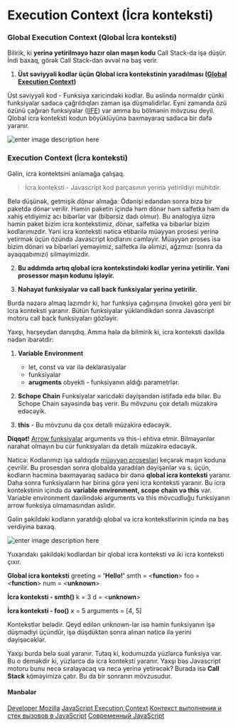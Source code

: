 # Execution Context (İcra konteksti)

### Global Execution Context (Qlobal İcra konteksti)
Bilirik, ki **yerinə yetirilməyə hazır olan maşın kodu** Call Stack-da işə düşür. İndi baxaq, görək Call Stack-dan əvvəl nə baş verir. 
1. **Üst səviyyəli kodlar üçün Qlobal icra kontekstinin yaradılması ([Global Execution Context](https://medium.com/@happymishra66/execution-context-in-javascript-319dd72e8e2c))**

Üst səviyyəli kod - Funksiya xaricindəki kodlar. Bu əslində normaldır çünki funksiyalar sadəcə çağrıldıqları zaman işə düşməlidirlər. Eyni zamanda özü özünü çağıran funksiyalar ([IIFE](https://developer.mozilla.org/ru/docs/Glossary/IIFE)) var amma bu bölmənin mövzusu deyil. Qlobal icra konteksti kodun böyüklüyünə baxmayaraq sadəcə bir dəfə yaranır.

![enter image description here](https://i.ibb.co/cbWfDY0/900-1200-1200-900-1.png)


### Execution Context (İcra konteksti)
Gəlin, icra kontektsini anlamağa çalışaq. 

> İcra konteksti - Javascript kod parçasının yerinə yetirildiyi mühitdir. 

Belə düşünək, getmişik dönər almağa. Ödənişi edəndən sonra bizə bir paketdə dönər verilir. Həmin paketin içində həm dönər həm salfetka həm də xahiş etdiyimiz acı bibərlər var (bibərsiz dadı olmur). Bu analogiya üzrə həmin paket bizim icra kontekstimiz, dönər, salfetka və bibərlər bizim kodlarımızdır. Yəni icra konteksti nəticə etibarilə müəyyən prosesi yerinə yetirmək üçün özündə Javascript kodlarını cəmləyir. Müəyyən proses isə bizim dönəri və bibərləri yeməyimiz, salfetka ilə əlimizi, ağzmızı (sonra da ayaqqabımızı) silməyimizdir.  

2. **Bu addımda artıq qlobal icra kontekstindəki kodlar yerinə yetirilir. Yəni prosessor maşın kodunu işləyir.** 

3. **Nəhayət funksiyalar və call back funksiyalar yerinə yetirilir.** 

Burda nəzərə almaq lazımdır ki, hər funksiya çağırışına (invoke) görə yeni bir icra konteksti yaranır. Bütün funksiyalar yükləndikdən sonra Javascript motoru call back funksiyaları gözləyir. 

Yaxşı, hərşeydən danışdıq. Amma hələ də bilmirik ki, icra konteksti daxildə nədən ibarətdir: 

 1. **Variable Environment** 
	 - let, const və var ilə deklarasiyalar
	 - funksiyalar
	 - **arugments** obyekti - funksiyanın aldığı parametrlər.

 2. **Schope Chain** 
Funksiyalar xaricdəki dəyişəndən istifadə edə bilər. Bu Schope Chain sayəsində baş verir. Bu mövzunu çox detallı müzakirə edəcəyik.

3. **this** - Bu mövzunu da çox detallı müzakirə edəcəyik.

**Diqqət!** 
[Arrow funksiyalar](https://developer.mozilla.org/en-US/docs/Web/JavaScript/Reference/Functions/Arrow_functions) arguments və this-i ehtiva etmir. Bilməyənlər narahat olmayın bu cür funksiyaları da detallı müzakirə edəcəyik. 

Nəticə: Kodlarımızı işə saldıqda [müəyyən prosesləri](https://github.com/iamrajabli/advanced-js/tree/main/01_JS_NEC%C6%8F_%C4%B0%C5%9EL%C6%8FY%C4%B0R/02_MOTOR) keçərək maşın koduna çevrilir. Bu prosesdən sonra qlobalda yaradılan dəyişənlər və s. üçün, kodların həcminə baxmayaraq sadəcə bir dənə **qlobal icra konteksti** yaranır. Daha sonra funksiyaların hər birinə görə yeni icra konteksti yaranır. Bu icra kontekstinin içində də **variable environment, scope chain və this** var. 
Variable environment daxilindəki arguments və this mövcudluğu funksiyanın arrow funksiya olmamasından aslıdır.

Gəlin şəkildəki kodların yaratdığı qlobal və icra kontekstlərinin içində nə baş verdiyinə baxaq. 

![enter image description here](https://i.ibb.co/bQ3pV4P/Screenshot-3.png)

Yuxarıdakı şəkildəki kodlardan bir qlobal icra konteksti və iki icra konteksti çıxır. 


**Global icra konteksti**
greeting = **'Hello!'**
smth = <**function**>
foo = <**function**>
num = <**unknown**>
 
 **İcra konteksti - smth()**
 k = 3
 d = <**unknown**>

 **İcra konteksti - foo()**
 x = 5
 arguments = [4, 5]

Kontekstlər belədir. Qeyd edilən unknown-lar isə həmin funksiyanın işə düşmədiyi üçündür, işə düşdüktən sonra alınan nəticə ilə yerini dəyişəcəklər. 

Yaxşı burda belə sual yaranır. Tutaq ki, kodumuzda yüzlərcə funksiya var. Bu o deməkdir ki, yüzlərcə də icra konteksti yaranır. Yaxşı bəs Javascript motoru bunu necə sıralayacaq və necə yerinə yetirəcək? 
Burada isə **Call Stack** köməyimizə çatır. Bu da bir sonranın mövzusudur. 


#### Mənbələr
[Developer Mozilla](developer.mozilla.org)
[JavaScript Execution Context](https://www.freecodecamp.org/news/execution-context-how-javascript-works-behind-the-scenes/)
[Контекст выполнения и стек вызовов в JavaScript](https://habr.com/ru/company/ruvds/blog/422089/)
[Современный JavaScript](https://www.udemy.com/course/javascript-zero-to-junior-developer/)
